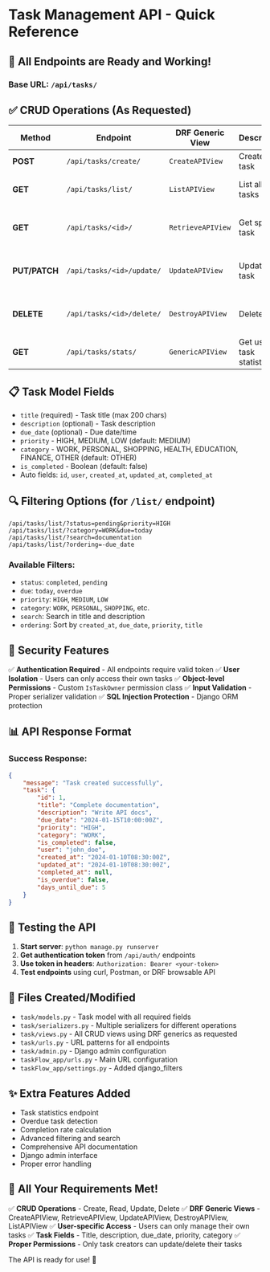 # Task Management API - Quick Reference

## 🚀 All Endpoints are Ready and Working!

### Base URL: `/api/tasks/`

## ✅ CRUD Operations (As Requested)

| Method | Endpoint | DRF Generic View | Description | Permission |
|--------|----------|------------------|-------------|------------|
| **POST** | `/api/tasks/create/` | `CreateAPIView` | Create new task | User must be authenticated |
| **GET** | `/api/tasks/list/` | `ListAPIView` | List all user tasks | User can only see their own tasks |
| **GET** | `/api/tasks/<id>/` | `RetrieveAPIView` | Get specific task | User can only access their own tasks |
| **PUT/PATCH** | `/api/tasks/<id>/update/` | `UpdateAPIView` | Update task | User can only update their own tasks |
| **DELETE** | `/api/tasks/<id>/delete/` | `DestroyAPIView` | Delete task | User can only delete their own tasks |
| **GET** | `/api/tasks/stats/` | `GenericAPIView` | Get user task statistics | User gets their own stats only |

## 📋 Task Model Fields

- `title` (required) - Task title (max 200 chars)
- `description` (optional) - Task description
- `due_date` (optional) - Due date/time
- `priority` - HIGH, MEDIUM, LOW (default: MEDIUM)
- `category` - WORK, PERSONAL, SHOPPING, HEALTH, EDUCATION, FINANCE, OTHER (default: OTHER)
- `is_completed` - Boolean (default: false)
- Auto fields: `id`, `user`, `created_at`, `updated_at`, `completed_at`

## 🔍 Filtering Options (for `/list/` endpoint)

```
/api/tasks/list/?status=pending&priority=HIGH
/api/tasks/list/?category=WORK&due=today
/api/tasks/list/?search=documentation
/api/tasks/list/?ordering=-due_date
```

### Available Filters:
- `status`: `completed`, `pending`
- `due`: `today`, `overdue`
- `priority`: `HIGH`, `MEDIUM`, `LOW`
- `category`: `WORK`, `PERSONAL`, `SHOPPING`, etc.
- `search`: Search in title and description
- `ordering`: Sort by `created_at`, `due_date`, `priority`, `title`

## 🔐 Security Features

✅ **Authentication Required** - All endpoints require valid token
✅ **User Isolation** - Users can only access their own tasks
✅ **Object-level Permissions** - Custom `IsTaskOwner` permission class
✅ **Input Validation** - Proper serializer validation
✅ **SQL Injection Protection** - Django ORM protection

## 📊 API Response Format

### Success Response:
```json
{
    "message": "Task created successfully",
    "task": {
        "id": 1,
        "title": "Complete documentation",
        "description": "Write API docs",
        "due_date": "2024-01-15T10:00:00Z",
        "priority": "HIGH",
        "category": "WORK",
        "is_completed": false,
        "user": "john_doe",
        "created_at": "2024-01-10T08:30:00Z",
        "updated_at": "2024-01-10T08:30:00Z",
        "completed_at": null,
        "is_overdue": false,
        "days_until_due": 5
    }
}
```

## 🧪 Testing the API

1. **Start server**: `python manage.py runserver`
2. **Get authentication token** from `/api/auth/` endpoints
3. **Use token in headers**: `Authorization: Bearer <your-token>`
4. **Test endpoints** using curl, Postman, or DRF browsable API

## 📁 Files Created/Modified

- `task/models.py` - Task model with all required fields
- `task/serializers.py` - Multiple serializers for different operations  
- `task/views.py` - All CRUD views using DRF generics as requested
- `task/urls.py` - URL patterns for all endpoints
- `task/admin.py` - Django admin configuration
- `taskFlow_app/urls.py` - Main URL configuration
- `taskFlow_app/settings.py` - Added django_filters

## ✨ Extra Features Added

- Task statistics endpoint
- Overdue task detection
- Completion rate calculation
- Advanced filtering and search
- Comprehensive API documentation
- Django admin interface
- Proper error handling

## 🎯 All Your Requirements Met!

✅ **CRUD Operations** - Create, Read, Update, Delete
✅ **DRF Generic Views** - CreateAPIView, RetrieveAPIView, UpdateAPIView, DestroyAPIView, ListAPIView
✅ **User-specific Access** - Users can only manage their own tasks
✅ **Task Fields** - Title, description, due_date, priority, category
✅ **Proper Permissions** - Only task creators can update/delete their tasks

The API is ready for use! 🚀
